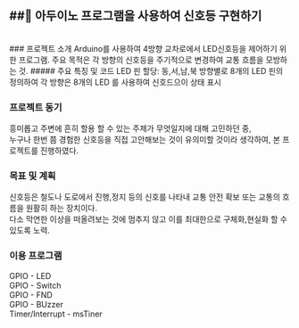 ##🚦 아두이노 프로그램을 사용하여 신호등 구현하기
-------------------------------------------------
<br>
### 프로젝트 소개  
Arduino를 사용하여 4방향 교차로에서 LED신호등을 제어하기 위한 프로그램.  
주요 목적은 각 방향의 신호등을 주기적으로 변경하여 교통 흐름을 모방하는 것.
##### 주요 특징 및 코드 
LED 핀 할당: 동,서,남,북 방향별로 8개의 LED 핀의 정의하여 각 방향은 8개의 LED 를 사용하여 신호드으이 상태 표시

### 프로젝트 동기  
흥미롭고 주변에 흔히 할용 할 수 있는 주제가 무엇일지에 대해 고민하던 중,  
누구나 한번 쯤 경험한 신호등을 직접 고안해보는 것이 유의미할 것이라 생각하여, 본 프로젝트를 진행하였다.

### 목표 및 계획
신호등은 철도나 도로에서 진행,정지 등의 신호를 나타내 교통 안전 확보 또는 교통의 흐름을 원활히 하는 장치이다.  
다소 막연한 이상을 떠올려보는 것에 멈추지 않고 이를 최대한으로 구체화,현실화 할 수 있도록 노력. 




### 이용 프로그램
GPIO - LED   
GPIO - Switch  
GPIO - FND  
GPIO - BUzzer  
Timer/Interrupt - msTiner


